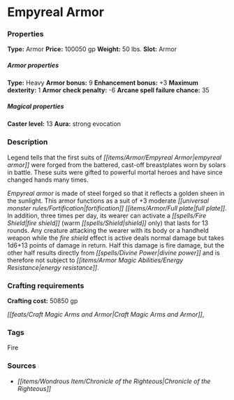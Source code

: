 ﻿---
Title: "Empyreal Armor"
Type: "Armor"
Price: "100050 gp"
Weight: "50 lbs."
Slot: "Armor"
Armor properties Type: "Heavy"
Armor bonus: "9"
Enhancement bonus: "+3"
Maximum dexterity: "1"
Armor check penalty: "-6"
Arcane spell failure chance: "35"
Caster level: "13"
Aura: "strong evocation"
Description: |
  "Legend tells that the first suits of _empyreal armor_ were forged from the battered, cast-off breastplates worn by solars in battle. These suits were gifted to powerful mortal heroes and have since changed hands many times.
  _Empyreal armor_ is made of steel forged so that it reflects a golden sheen in the sunlight. This armor functions as a suit of _+3 moderate fortification full plate_. In addition, three times per day, its wearer can activate a _fire shield_ (warm shield only) that lasts for 13 rounds. Any creature attacking the wearer with its body or a handheld weapon while the _fire shield_ effect is active deals normal damage but takes 1d6+13 points of damage in return. Half this damage is fire damage, but the other half results directly from divine power and is therefore not subject to energy resistance."
Crafting cost: "50850 gp"
Sources: "['Chronicle of the Righteous']"
---

# Empyreal Armor

### Properties

**Type:** Armor **Price:** 100050 gp **Weight:** 50 lbs. **Slot:** Armor

##### Armor properties

**Type:** Heavy **Armor bonus:** 9 **Enhancement bonus:** +3 **Maximum dexterity:** 1 **Armor check penalty:** -6 **Arcane spell failure chance:** 35

##### Magical properties

**Caster level:** 13 **Aura:** strong evocation

### Description

Legend tells that the first suits of _[[items/Armor/Empyreal Armor|empyreal armor]]_ were forged from the battered, cast-off breastplates worn by solars in battle. These suits were gifted to powerful mortal heroes and have since changed hands many times.

_Empyreal armor_ is made of steel forged so that it reflects a golden sheen in the sunlight. This armor functions as a suit of +3 moderate _[[universal monster rules/Fortification|fortification]]_ _[[items/Armor/Full plate|full plate]]_. In addition, three times per day, its wearer can activate a _[[spells/Fire Shield|fire shield]]_ (warm _[[spells/Shield|shield]]_ only) that lasts for 13 rounds. Any creature attacking the wearer with its body or a handheld weapon while the _fire shield_ effect is active deals normal damage but takes 1d6+13 points of damage in return. Half this damage is fire damage, but the other half results directly from _[[spells/Divine Power|divine power]]_ and is therefore not subject to _[[items/Armor Magic Abilities/Energy Resistance|energy resistance]]_.

### Crafting requirements

**Crafting cost:** 50850 gp

_[[feats/Craft Magic Arms and Armor|Craft Magic Arms and Armor]]_,

### Tags

Fire

### Sources

* _[[items/Wondrous Item/Chronicle of the Righteous|Chronicle of the Righteous]]_